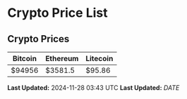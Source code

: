 # Crypto Price List

## Crypto Prices
| Bitcoin | Ethereum | Litecoin |
| ------- | -------- | -------- |
| $94956 | $3581.5 | $95.86 |
**Last Updated:** 2024-11-28 03:43 UTC
**Last Updated:** $DATE$
